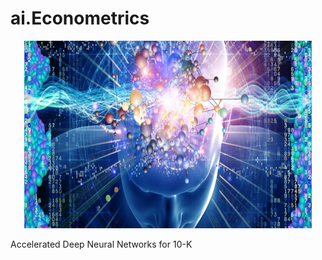 # ai.Econometrics
<p align="center">
  <img width="460" height="300" src="https://github.com/TebogoNakampe/ai.Econometrics/blob/master/sp500/ai.jpg">
</p>
Accelerated Deep Neural Networks for 10-K 
